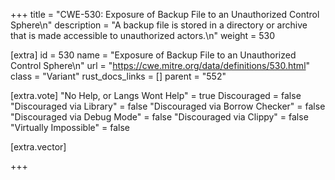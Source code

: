 +++
title = "CWE-530: Exposure of Backup File to an Unauthorized Control Sphere\n"
description = "A backup file is stored in a directory or archive that is made accessible to unauthorized actors.\n"
weight = 530

[extra]
id = 530
name = "Exposure of Backup File to an Unauthorized Control Sphere\n"
url = "https://cwe.mitre.org/data/definitions/530.html"
class = "Variant"
rust_docs_links = []
parent = "552"

[extra.vote]
"No Help, or Langs Wont Help" = true
Discouraged = false
"Discouraged via Library" = false
"Discouraged via Borrow Checker" = false
"Discouraged via Debug Mode" = false
"Discouraged via Clippy" = false
"Virtually Impossible" = false

[extra.vector]

+++